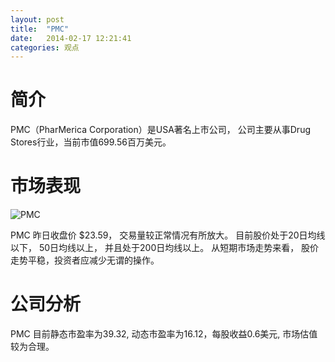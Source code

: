 ```yaml
---
layout: post
title:  "PMC"
date:   2014-02-17 12:21:41
categories: 观点
---
```


# 简介
PMC（PharMerica Corporation）是USA著名上市公司，
公司主要从事Drug Stores行业，当前市值699.56百万美元。

# 市场表现

![PMC](http://finviz.com/chart.ashx?t=PMC&ty=c&ta=1&p=d&s=l)

PMC 昨日收盘价 $23.59，
交易量较正常情况有所放大。
目前股价处于20日均线以下，
50日均线以上，
并且处于200日均线以上。
从短期市场走势来看，
股价走势平稳，投资者应减少无谓的操作。

# 公司分析
PMC 目前静态市盈率为39.32, 动态市盈率为16.12，每股收益0.6美元,
市场估值较为合理。
